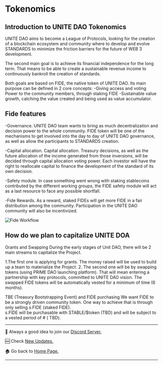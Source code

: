 # Tokenomics

## Introduction to UNITE DAO Tokenomics
UNITE DAO aims to become a League of Protocols, looking for the creation of a blockchain ecosystem and community where to develop and evolve STANDARDS to minimize the friction barriers for the future of WEB 3 development. 

The second main goal is to achieve its financial independence for the long term. That means to be able to create a sustainable revenue income to continuously bankroll the creation of standards.

Both goals are based on FIDE, the native token of UNITE DAO. Its main purpose can be defined in 2 core concepts:
-Giving access and voting Power to the community members, through staking FIDE
-Sustainable value growth, catching the value created and being used as value accumulator.

## Fide features
-Governance. UNITE DAO team wants to bring as much decentralization and decision power to the whole community.  FIDE token will be one of the mechanisms to get involved into the day to day of UNITE DAO governance, as well as allow the participants to STANDARDS creation. 

-Capital allocation. Capital allocation. Treasury decisions, as well as the future allocation of the income generated from those inversions, will be decided through capital allocation voting power. Each investor will have the right to reallocate capital to finance the development of the standard of its own decision.  

-Safety module. In case something went wrong with staking stablecoins contributed by the different working groups, the FIDE safety module will act as a last resource to face any possible shortfall.

-Fide Rewards. As a reward, staked FIDEs will get more FIDE in a fair distribution among the community. Participation in the UNITE DAO community will also be incentivized. 

![Fide Workflow](https://user-images.githubusercontent.com/78653335/152517463-ab878aef-7a57-40e0-a3a9-3178e448c732.PNG)

## How do we plan to capitalize UNITE DOA

Grants and Swapping
During the early stages of Unit DAO, there will be 2 main streams to capitalize the Project. 

1.The first one is applying for grants. The money raised will be used to build up a team to materialize the Project.
2. The second one will be by swapping tokens (using PRIME DAO launching platform). That will mean entering a partnership with key protocols, committed to UNITE DAO vision. The swapped FIDE tokens will be automatically vested for a minimum of time (6 months).

TBE (Treasury Bootstrapping Event) and FIDE purchasing
We want FIDE to be a strongly driven community token. One way to achieve that is through only selling s.FIDE (staked FIDE).  
s.FIDE will be purchasable with STABLE/$token (TBD) and will be subject to a vested period of #  ( TBD).  

***

💬 Always a good idea to join our [Discord Server.](https://discord.gg/7RwPerFPe8)

🆕 Check [New Updates.](https://github.com/Unite-DAO/Documentation/tree/main/updates)

🏠 Go back to [Home Page.](https://github.com/Unite-DAO/Documentation)

***
